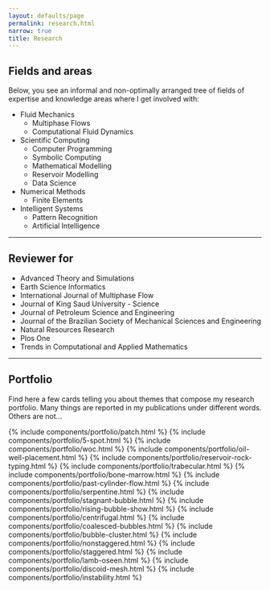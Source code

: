 ```yaml
---
layout: defaults/page
permalink: research.html
narrow: true
title: Research
---
```

## Fields and areas

Below, you see an informal and non-optimally arranged tree of fields of expertise and knowledge areas where I get involved with:

- Fluid Mechanics
	- Multiphase Flows
	- Computational Fluid Dynamics
- Scientific Computing 
	- Computer Programming
	- Symbolic Computing
	- Mathematical Modelling
	- Reservoir Modelling
	- Data Science
- Numerical Methods
	- Finite Elements
- Intelligent Systems
	- Pattern Recognition	
	- Artificial Intelligence

---
## Reviewer for

- Advanced Theory and Simulations
- Earth Science Informatics 
- International Journal of Multiphase Flow
- Journal of King Saud University - Science
- Journal of Petroleum Science and Engineering
- Journal of the Brazilian Society of Mechanical Sciences and Engineering
- Natural Resources Research
- Plos One
- Trends in Computational and Applied Mathematics

---
## Portfolio

Find here a few cards telling you about themes that compose my research portfolio. Many things are reported in my publications under different words. Others are not...

<!-- Arranged in reversed order in time --> 
<div class="card-columns">
{% include components/portfolio/patch.html %}
{% include components/portfolio/5-spot.html %}
{% include components/portfolio/woc.html %}
{% include components/portfolio/oil-well-placement.html %}
{% include components/portfolio/reservoir-rock-typing.html %}
{% include components/portfolio/trabecular.html %}
{% include components/portfolio/bone-marrow.html %}
{% include components/portfolio/past-cylinder-flow.html %}
{% include components/portfolio/serpentine.html %}
{% include components/portfolio/stagnant-bubble.html %}
{% include components/portfolio/rising-bubble-show.html %}
{% include components/portfolio/centrifugal.html %}
{% include components/portfolio/coalesced-bubbles.html %}
{% include components/portfolio/bubble-cluster.html %}
{% include components/portfolio/nonstaggered.html %}
{% include components/portfolio/staggered.html %}
{% include components/portfolio/lamb-oseen.html %}
{% include components/portfolio/discoid-mesh.html %}
{% include components/portfolio/instability.html %}
</div>
